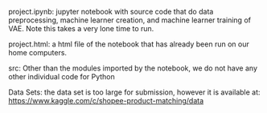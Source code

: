 project.ipynb: jupyter notebook with source code that do data preprocessing, machine learner creation, and machine learner training of VAE. Note this takes a very lone time to run.

project.html: a html file of the notebook that has already been run on our home computers.

src: Other than the modules imported by the notebook, we do not have any other individual code for Python 

Data Sets: the data set is too large for submission, however it is available at: https://www.kaggle.com/c/shopee-product-matching/data 